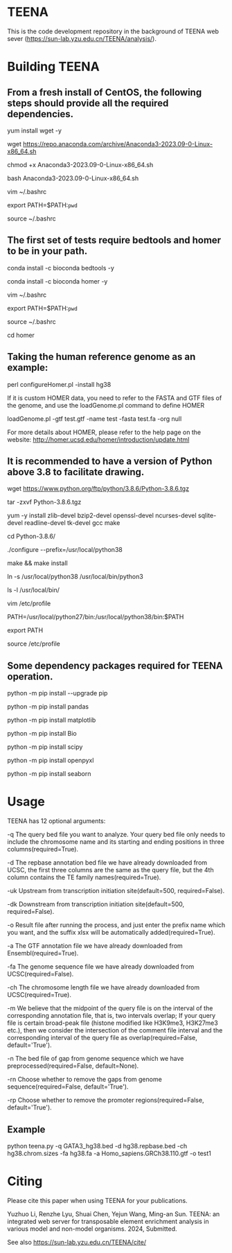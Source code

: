 # TEENA

This is the code development repository in the background of TEENA web sever (https://sun-lab.yzu.edu.cn/TEENA/analysis/).  

# Building TEENA  

From a fresh install of CentOS, the following steps should provide all the required dependencies.  
------------------------------------------------------------------------------------------------
yum install wget -y  

wget https://repo.anaconda.com/archive/Anaconda3-2023.09-0-Linux-x86_64.sh  

chmod +x Anaconda3-2023.09-0-Linux-x86_64.sh  

bash Anaconda3-2023.09-0-Linux-x86_64.sh  

vim ~/.bashrc  

export PATH=$PATH:`pwd`   

source ~/.bashrc  

The first set of tests require bedtools and homer to be in your path.  
------------------------------------------------------------------------------------------------
conda install -c bioconda bedtools -y  

conda install -c bioconda homer -y  

vim ~/.bashrc  

export PATH=$PATH:`pwd`   

source ~/.bashrc  

cd homer  



Taking the human reference genome as an example:  
------------------------------------------------------------------------------------------------
perl configureHomer.pl -install hg38  

If it is custom HOMER data, you need to refer to the FASTA and GTF files of the genome, and use the loadGenome.pl command to define HOMER  

loadGenome.pl -gtf test.gtf -name test -fasta test.fa -org null  

For more details about HOMER, please refer to the help page on the website: http://homer.ucsd.edu/homer/introduction/update.html  


It is recommended to have a version of Python above 3.8 to facilitate drawing.  
------------------------------------------------------------------------------------------------
wget https://www.python.org/ftp/python/3.8.6/Python-3.8.6.tgz  

tar -zxvf Python-3.8.6.tgz  

yum -y install zlib-devel bzip2-devel openssl-devel ncurses-devel sqlite-devel readline-devel tk-devel gcc make  

cd Python-3.8.6/  

./configure --prefix=/usr/local/python38  

make && make install  

ln -s /usr/local/python38 /usr/local/bin/python3  

ls -l /usr/local/bin/  

vim /etc/profile  

PATH=/usr/local/python27/bin:/usr/local/python38/bin:$PATH  

export PATH  

source /etc/profile  

Some dependency packages required for TEENA operation.  
------------------------------------------------------------------------------------------------
python -m pip install --upgrade pip  

python -m pip install pandas  

python -m pip install matplotlib  

python -m pip install Bio  

python -m pip install scipy  

python -m pip install openpyxl  

python -m pip install seaborn  



  
# Usage  

TEENA has 12 optional arguments:  

  -q	The query bed file you want to analyze. Your query bed file only needs to include the chromosome name and its starting and ending positions in three columns(required=True).  

  -d 	The repbase annotation bed file we have already downloaded from UCSC, the first three columns are the same as the query file, but the 4th column contains the TE family names(required=True).  
  
  -uk 	Upstream from transcription initiation site(default=500, required=False).  
  
  -dk	Downstream from transcription initiation site(default=500, required=False).  
  
  -o 	Result file after running the process, and just enter the prefix name which you want, and the suffix xlsx will be automatically added(required=True).  
  
  -a	The GTF annotation file we have already downloaded from Ensembl(required=True).  
  
  -fa	The genome sequence file we have already downloaded from UCSC(required=False).  
  
  -ch	The chromosome length file we have already downloaded from UCSC(required=True).  
  
  -m	We believe that the midpoint of the query file is on the interval of the corresponding annotation file, that is, two intervals overlap; If your query file is certain broad-peak file (histone modified like H3K9me3, H3K27me3 etc.), then we consider the intersection of the comment file interval and the corresponding interval of the query file as overlap(required=False, default='True').  
  
  -n	The bed file of gap from genome sequence which we have preprocessed(required=False, default=None).  
  
  -rn	Choose whether to remove the gaps from genome sequence(required=False, default='True').  
  
  -rp	Choose whether to remove the promoter regions(required=False, default='True').  
  
Example  
------------------------------------------------------------------------------------------------
python teena.py -q GATA3_hg38.bed -d hg38.repbase.bed -ch hg38.chrom.sizes -fa hg38.fa -a Homo_sapiens.GRCh38.110.gtf -o test1


  
# Citing  

Please cite this paper when using TEENA for your publications.  

Yuzhuo Li, Renzhe Lyu, Shuai Chen, Yejun Wang, Ming-an Sun. TEENA: an integrated web server for transposable element enrichment analysis in various model and non-model organisms. 2024, Submitted.  

See also https://sun-lab.yzu.edu.cn/TEENA/cite/
